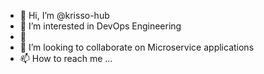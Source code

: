- 👋 Hi, I’m @krisso-hub
- 👀 I’m interested in DevOps Engineering
- 🌱 
- 💞️ I’m looking to collaborate on Microservice applications
- 📫 How to reach me ...

<!---
krisso-hub/krisso-hub is a ✨ special ✨ repository because its `README.md` (this file) appears on your GitHub profile.
You can click the Preview link to take a look at your changes.
--->
